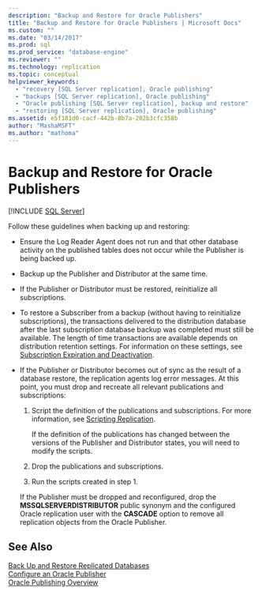 ```yaml
---
description: "Backup and Restore for Oracle Publishers"
title: "Backup and Restore for Oracle Publishers | Microsoft Docs"
ms.custom: ""
ms.date: "03/14/2017"
ms.prod: sql
ms.prod_service: "database-engine"
ms.reviewer: ""
ms.technology: replication
ms.topic: conceptual
helpviewer_keywords: 
  - "recovery [SQL Server replication], Oracle publishing"
  - "backups [SQL Server replication], Oracle publishing"
  - "Oracle publishing [SQL Server replication], backup and restore"
  - "restoring [SQL Server replication], Oracle publishing"
ms.assetid: e5f181d0-cacf-442b-8b7a-202b3cfc358b
author: "MashaMSFT"
ms.author: "mathoma"
---
```

# Backup and Restore for Oracle Publishers
[!INCLUDE [SQL Server](../../../includes/applies-to-version/sqlserver.md)]

  Follow these guidelines when backing up and restoring:  
  
-   Ensure the Log Reader Agent does not run and that other database activity on the published tables does not occur while the Publisher is being backed up.  
  
-   Backup up the Publisher and Distributor at the same time.  
  
-   If the Publisher or Distributor must be restored, reinitialize all subscriptions.  
  
-   To restore a Subscriber from a backup (without having to reinitialize subscriptions), the transactions delivered to the distribution database after the last subscription database backup was completed must still be available. The length of time transactions are available depends on distribution retention settings. For information on these settings, see [Subscription Expiration and Deactivation](../../../relational-databases/replication/subscription-expiration-and-deactivation.md).  
  
-   If the Publisher or Distributor becomes out of sync as the result of a database restore, the replication agents log error messages. At this point, you must drop and recreate all relevant publications and subscriptions:  
  
    1.  Script the definition of the publications and subscriptions. For more information, see [Scripting Replication](../../../relational-databases/replication/scripting-replication.md).  
  
         If the definition of the publications has changed between the versions of the Publisher and Distributor states, you will need to modify the scripts.  
  
    2.  Drop the publications and subscriptions.  
  
    3.  Run the scripts created in step 1.  
  
     If the Publisher must be dropped and reconfigured, drop the **MSSQLSERVERDISTRIBUTOR** public synonym and the configured Oracle replication user with the **CASCADE** option to remove all replication objects from the Oracle Publisher.  
  
## See Also  
 [Back Up and Restore Replicated Databases](../../../relational-databases/replication/administration/back-up-and-restore-replicated-databases.md)   
 [Configure an Oracle Publisher](../../../relational-databases/replication/non-sql/configure-an-oracle-publisher.md)   
 [Oracle Publishing Overview](../../../relational-databases/replication/non-sql/oracle-publishing-overview.md)  
  
  
